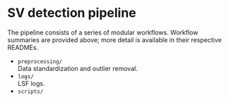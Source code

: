 # SV detection pipeline

The pipeline consists of a series of modular workflows. Workflow summaries are
provided above; more detail is available in their respective READMEs.

* `preprocessing/`  
    Data standardization and outlier removal.
* `logs/`  
    LSF logs.
* `scripts/`  
